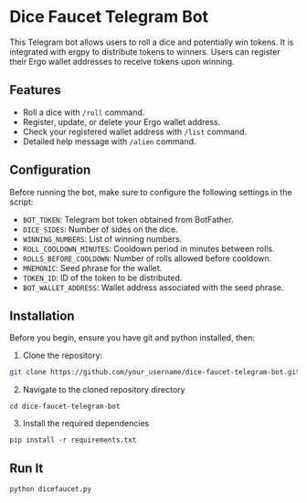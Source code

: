 # Dice Faucet Telegram Bot

This Telegram bot allows users to roll a dice and potentially win tokens. It is integrated with ergpy to distribute tokens to winners. Users can register their Ergo wallet addresses to receive tokens upon winning.

## Features

- Roll a dice with `/roll` command.
- Register, update, or delete your Ergo wallet address.
- Check your registered wallet address with `/list` command.
- Detailed help message with `/alien` command.

## Configuration

Before running the bot, make sure to configure the following settings in the script:
- `BOT_TOKEN`: Telegram bot token obtained from BotFather.
- `DICE_SIDES`: Number of sides on the dice.
- `WINNING_NUMBERS`: List of winning numbers.
- `ROLL_COOLDOWN_MINUTES`: Cooldown period in minutes between rolls.
- `ROLLS_BEFORE_COOLDOWN`: Number of rolls allowed before cooldown.
- `MNEMONIC`: Seed phrase for the wallet.
- `TOKEN_ID`: ID of the token to be distributed.
- `BOT_WALLET_ADDRESS`: Wallet address associated with the seed phrase.

## Installation

Before you begin, ensure you have git and python installed, then:

1. Clone the repository:

```bash
git clone https://github.com/your_username/dice-faucet-telegram-bot.git
```
2. Navigate to the cloned repository directory
```
cd dice-faucet-telegram-bot
```
3. Install the required dependencies
```
pip install -r requirements.txt
```

## Run It

```
python dicefaucet.py
```
